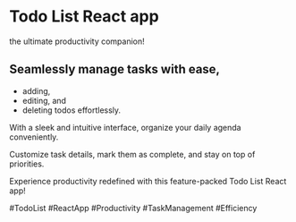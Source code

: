 # Todo List React app 
the ultimate productivity companion! 

## Seamlessly manage tasks with ease, 
 - adding,
 - editing, and
 - deleting todos effortlessly.

With a sleek and intuitive interface, organize your daily agenda conveniently. 

Customize task details, mark them as complete, and stay on top of priorities. 

Experience productivity redefined with this feature-packed Todo List React app! 

#TodoList #ReactApp #Productivity #TaskManagement #Efficiency
